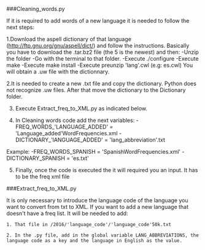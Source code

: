 ###Cleaning_words.py

If it is required to add words of a new language it is needed to follow the next steps:

1.Download the aspell dictionary of that language (http://ftp.gnu.org/gnu/aspell/dict/) and follow the instructions. Basically you have to download the .tar.bz2 file (the 5 is the newest) and then:
	-Unzip the folder
	-Go with the terminal to that folder.
	-Execute ./configure
	-Execute make
	-Execute make install
	-Execute preunzip 'lang'.cwl (e.g: es.cwl)
You will obtain a .uw file with the dictionnary.

2.It is needed to create a new .txt file and copy the dictionary. Python does not recognize .uw files. After that move the dictionary to the Dictionary folder.

3. Execute Extract_freq_to_XML.py as indicated below.

4. In Cleaning words code add the next variables:
	-FREQ_WORDS_'LANGUAGE_ADDED' = 'Language_added'WordFrequencies.xml
	-DICTIONARY_'lANGUAGE_ADDED' = 'lang_abbreviation'.txt

Example:
	-FREQ_WORDS_SPANISH = 'SpanishWordFrequencies.xml'
	-DICTIONARY_SPANISH = 'es.txt'

5. Finally, once the code is executed the it will required you an input. It has to be the freq xml file


###Extract_freq_to_XML.py

It is only necessary to introduce the language code of the language you want to convert from txt to XML.
If you want to add a new language that doesn't have a freq list. It will be needed to add:

	1. That file in /2016/'language_code'/'language_code'50k.txt

	2. In the .py file, add in the global variable LANG_ABBREVIATIONS, the language code as a key and the language in English as the value.
